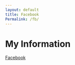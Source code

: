 ```yaml
---
layout: default
title: Facebook
Permalink: /fb/
---
```

# My Information

[Facebook](https://facebook.com/jwy88)
